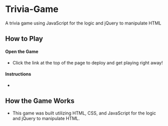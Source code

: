 # Trivia-Game
 A trivia game using JavaScript for the logic and jQuery to manipulate HTML

 ## How to Play

#### Open the Game
* Click the link at the top of the page to deploy and get playing right away!  

#### Instructions
* 

## How the Game Works
* This game was built utilizing HTML, CSS, and JavaScript for the logic and jQuery to manipulate HTML.
